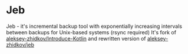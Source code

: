 # Jeb
Jeb - it's incremental backup tool with exponentially increasing intervals between backups for Unix-based systems (rsync required)
It's fork of [aleksey-zhidkov/Introduce-Kotlin](https://github.com/aleksey-zhidkov/introduce-kotlin) and rewritten version of [aleksey-zhidkov/jeb](https://github.com/aleksey-zhidkov/jeb)
